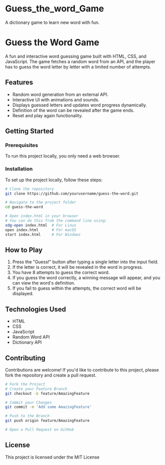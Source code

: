 # Guess_the_word_Game
A dictionary game to learn new word with fun. 
# Guess the Word Game

A fun and interactive word guessing game built with HTML, CSS, and JavaScript. The game fetches a random word from an API, and the player has to guess the word letter by letter with a limited number of attempts.

## Features

- Random word generation from an external API.
- Interactive UI with animations and sounds.
- Displays guessed letters and updates word progress dynamically.
- Definition of the word can be revealed after the game ends.
- Reset and play again functionality.

## Getting Started

### Prerequisites

To run this project locally, you only need a web browser.

### Installation

To set up the project locally, follow these steps:

```bash
# Clone the repository
git clone https://github.com/yourusername/guess-the-word.git

# Navigate to the project folder
cd guess-the-word

# Open index.html in your browser
# You can do this from the command line using:
xdg-open index.html  # For Linux
open index.html      # For macOS
start index.html     # For Windows
```
## How to Play

1. Press the "Guess!" button after typing a single letter into the input field.
2. If the letter is correct, it will be revealed in the word in progress.
3. You have 8 attempts to guess the correct word.
4. If you guess the word correctly, a winning message will appear, and you can view the word's definition.
5. If you fail to guess within the attempts, the correct word will be displayed.

## Technologies Used

- HTML
- CSS
- JavaScript
- Random Word API
- Dictionary API

## Contributing

Contributions are welcome! If you'd like to contribute to this project, please fork the repository and create a pull request.

```bash
# Fork the Project
# Create your Feature Branch
git checkout -b feature/AmazingFeature

# Commit your Changes
git commit -m 'Add some AmazingFeature'

# Push to the Branch
git push origin feature/AmazingFeature

# Open a Pull Request on GitHub
```
## License

This project is licensed under the MIT License 


